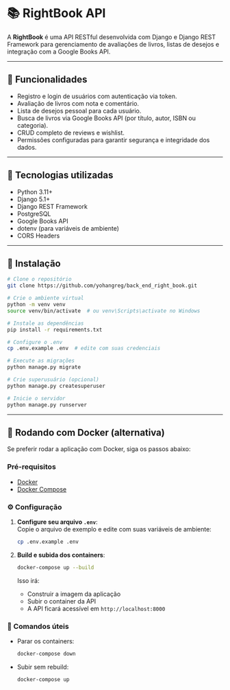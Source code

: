 # 📚 RightBook API

A **RightBook** é uma API RESTful desenvolvida com Django e Django REST Framework para gerenciamento de avaliações de livros, listas de desejos e integração com a Google Books API.

---

## 🚀 Funcionalidades

- Registro e login de usuários com autenticação via token.
- Avaliação de livros com nota e comentário.
- Lista de desejos pessoal para cada usuário.
- Busca de livros via Google Books API (por título, autor, ISBN ou categoria).
- CRUD completo de reviews e wishlist.
- Permissões configuradas para garantir segurança e integridade dos dados.

---

## 🧠 Tecnologias utilizadas

- Python 3.11+
- Django 5.1+
- Django REST Framework
- PostgreSQL
- Google Books API
- dotenv (para variáveis de ambiente)
- CORS Headers

---

## 🧪 Instalação

```bash
# Clone o repositório
git clone https://github.com/yohangreg/back_end_right_book.git

# Crie o ambiente virtual
python -m venv venv
source venv/bin/activate  # ou venv\Scripts\activate no Windows

# Instale as dependências
pip install -r requirements.txt

# Configure o .env
cp .env.example .env  # edite com suas credenciais

# Execute as migrações
python manage.py migrate

# Crie superusuário (opcional)
python manage.py createsuperuser

# Inicie o servidor
python manage.py runserver
```

---

## 🐳 Rodando com Docker (alternativa)

Se preferir rodar a aplicação com Docker, siga os passos abaixo:

### Pré-requisitos

- [Docker](https://www.docker.com/)
- [Docker Compose](https://docs.docker.com/compose/)

### ⚙️ Configuração

1. **Configure seu arquivo `.env`**:  
   Copie o arquivo de exemplo e edite com suas variáveis de ambiente:

   ```bash
   cp .env.example .env
   ```

2. **Build e subida dos containers**:

   ```bash
   docker-compose up --build
   ```

   Isso irá:
   - Construir a imagem da aplicação
   - Subir o container da API
   - A API ficará acessível em `http://localhost:8000`

### 🔄 Comandos úteis

- Parar os containers:
  ```bash
  docker-compose down
  ```

- Subir sem rebuild:
  ```bash
  docker-compose up
  ```